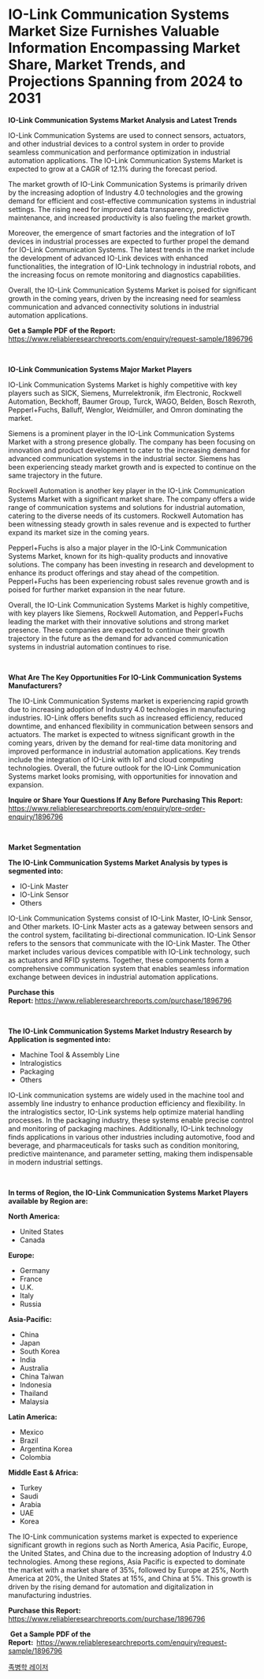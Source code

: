 <p><h1>IO-Link Communication Systems Market Size Furnishes Valuable Information Encompassing Market Share, Market Trends, and Projections Spanning from 2024 to 2031</h1></p><p><strong>IO-Link Communication Systems Market Analysis and Latest Trends</strong></p>
<p><p>IO-Link Communication Systems are used to connect sensors, actuators, and other industrial devices to a control system in order to provide seamless communication and performance optimization in industrial automation applications. The IO-Link Communication Systems Market is expected to grow at a CAGR of 12.1% during the forecast period.</p><p>The market growth of IO-Link Communication Systems is primarily driven by the increasing adoption of Industry 4.0 technologies and the growing demand for efficient and cost-effective communication systems in industrial settings. The rising need for improved data transparency, predictive maintenance, and increased productivity is also fueling the market growth.</p><p>Moreover, the emergence of smart factories and the integration of IoT devices in industrial processes are expected to further propel the demand for IO-Link Communication Systems. The latest trends in the market include the development of advanced IO-Link devices with enhanced functionalities, the integration of IO-Link technology in industrial robots, and the increasing focus on remote monitoring and diagnostics capabilities.</p><p>Overall, the IO-Link Communication Systems Market is poised for significant growth in the coming years, driven by the increasing need for seamless communication and advanced connectivity solutions in industrial automation applications.</p></p>
<p><strong>Get a Sample PDF of the Report:&nbsp;</strong> <a href="https://www.reliableresearchreports.com/enquiry/request-sample/1896796">https://www.reliableresearchreports.com/enquiry/request-sample/1896796</a></p>
<p>&nbsp;</p>
<p><strong>IO-Link Communication Systems Major Market Players</strong></p>
<p><p>IO-Link Communication Systems Market is highly competitive with key players such as SICK, Siemens, Murrelektronik, ifm Electronic, Rockwell Automation, Beckhoff, Baumer Group, Turck, WAGO, Belden, Bosch Rexroth, Pepperl+Fuchs, Balluff, Wenglor, Weidmüller, and Omron dominating the market.</p><p>Siemens is a prominent player in the IO-Link Communication Systems Market with a strong presence globally. The company has been focusing on innovation and product development to cater to the increasing demand for advanced communication systems in the industrial sector. Siemens has been experiencing steady market growth and is expected to continue on the same trajectory in the future.</p><p>Rockwell Automation is another key player in the IO-Link Communication Systems Market with a significant market share. The company offers a wide range of communication systems and solutions for industrial automation, catering to the diverse needs of its customers. Rockwell Automation has been witnessing steady growth in sales revenue and is expected to further expand its market size in the coming years.</p><p>Pepperl+Fuchs is also a major player in the IO-Link Communication Systems Market, known for its high-quality products and innovative solutions. The company has been investing in research and development to enhance its product offerings and stay ahead of the competition. Pepperl+Fuchs has been experiencing robust sales revenue growth and is poised for further market expansion in the near future.</p><p>Overall, the IO-Link Communication Systems Market is highly competitive, with key players like Siemens, Rockwell Automation, and Pepperl+Fuchs leading the market with their innovative solutions and strong market presence. These companies are expected to continue their growth trajectory in the future as the demand for advanced communication systems in industrial automation continues to rise.</p></p>
<p>&nbsp;</p>
<p><strong>What Are The Key Opportunities For IO-Link Communication Systems Manufacturers?</strong></p>
<p><p>The IO-Link Communication Systems market is experiencing rapid growth due to increasing adoption of Industry 4.0 technologies in manufacturing industries. IO-Link offers benefits such as increased efficiency, reduced downtime, and enhanced flexibility in communication between sensors and actuators. The market is expected to witness significant growth in the coming years, driven by the demand for real-time data monitoring and improved performance in industrial automation applications. Key trends include the integration of IO-Link with IoT and cloud computing technologies. Overall, the future outlook for the IO-Link Communication Systems market looks promising, with opportunities for innovation and expansion.</p></p>
<p><strong>Inquire or Share Your Questions If Any Before Purchasing This Report:</strong> <a href="https://www.reliableresearchreports.com/enquiry/pre-order-enquiry/1896796">https://www.reliableresearchreports.com/enquiry/pre-order-enquiry/1896796</a></p>
<p>&nbsp;</p>
<p><strong>Market Segmentation</strong></p>
<p><strong>The IO-Link Communication Systems Market Analysis by types is segmented into:</strong></p>
<p><ul><li>IO-Link Master</li><li>IO-Link Sensor</li><li>Others</li></ul></p>
<p><p>IO-Link Communication Systems consist of IO-Link Master, IO-Link Sensor, and Other markets. IO-Link Master acts as a gateway between sensors and the control system, facilitating bi-directional communication. IO-Link Sensor refers to the sensors that communicate with the IO-Link Master. The Other market includes various devices compatible with IO-Link technology, such as actuators and RFID systems. Together, these components form a comprehensive communication system that enables seamless information exchange between devices in industrial automation applications.</p></p>
<p><strong>Purchase this Report:&nbsp;</strong><a href="https://www.reliableresearchreports.com/purchase/1896796">https://www.reliableresearchreports.com/purchase/1896796</a></p>
<p>&nbsp;</p>
<p><strong>The IO-Link Communication Systems Market Industry Research by Application is segmented into:</strong></p>
<p><ul><li>Machine Tool & Assembly Line</li><li>Intralogistics</li><li>Packaging</li><li>Others</li></ul></p>
<p><p>IO-Link communication systems are widely used in the machine tool and assembly line industry to enhance production efficiency and flexibility. In the intralogistics sector, IO-Link systems help optimize material handling processes. In the packaging industry, these systems enable precise control and monitoring of packaging machines. Additionally, IO-Link technology finds applications in various other industries including automotive, food and beverage, and pharmaceuticals for tasks such as condition monitoring, predictive maintenance, and parameter setting, making them indispensable in modern industrial settings.</p></p>
<p>&nbsp;</p>
<p><strong>In terms of Region, the IO-Link Communication Systems Market Players available by Region are:</strong></p>
<p>
    <p> <strong> North America: </strong>
        <ul>
            <li>United States</li>
            <li>Canada</li>
        </ul>
        </p> 
    <p> <strong> Europe: </strong>
        <ul>
            <li>Germany</li>
            <li>France</li>
            <li>U.K.</li>
            <li>Italy</li>
            <li>Russia</li>
        </ul>
        </p> 
    <p> <strong> Asia-Pacific: </strong>
        <ul>
            <li>China</li>
            <li>Japan</li>
            <li>South Korea</li>
            <li>India</li>
            <li>Australia</li>
            <li>China Taiwan</li>
            <li>Indonesia</li>
            <li>Thailand</li>
            <li>Malaysia</li>
        </ul>
        </p> 
    <p> <strong> Latin America: </strong>
        <ul>
            <li>Mexico</li>
            <li>Brazil</li>
            <li>Argentina Korea</li>
            <li>Colombia</li>
        </ul>
        </p> 
    <p> <strong> Middle East & Africa: </strong>
        <ul>
            <li>Turkey</li>
            <li>Saudi</li>
            <li>Arabia</li>
            <li>UAE</li>
            <li>Korea</li>
        </ul>
    </p>
    </p>
<p><p>The IO-Link communication systems market is expected to experience significant growth in regions such as North America, Asia Pacific, Europe, the United States, and China due to the increasing adoption of Industry 4.0 technologies. Among these regions, Asia Pacific is expected to dominate the market with a market share of 35%, followed by Europe at 25%, North America at 20%, the United States at 15%, and China at 5%. This growth is driven by the rising demand for automation and digitalization in manufacturing industries.</p></p>
<p><strong>Purchase this Report: </strong><a href="https://www.reliableresearchreports.com/purchase/1896796">https://www.reliableresearchreports.com/purchase/1896796</a></p>
<p>&nbsp;<strong>Get a Sample PDF of the Report:&nbsp;&nbsp;</strong><a href="https://www.reliableresearchreports.com/enquiry/request-sample/1896796">https://www.reliableresearchreports.com/enquiry/request-sample/1896796</a></p>
<p><strong></strong></p>
<p><p><a href="https://github.com/darrellockm3ytan895656/Market-Research-Report-List-1/blob/main/904640512986.md">족병학 레이저</a></p></p>